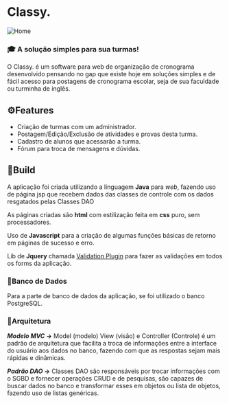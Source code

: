 
# Classy.

![Home](https://ouvidoria.jaboatao.pe.gov.br/storage/2020/01/placeholder.png)
### 🎓 A solução simples para sua turmas!
O Classy.  é um software para web de organização de cronograma desenvolvido pensando no gap que existe hoje em soluções simples e de fácil acesso para postagens de cronograma escolar, seja de sua faculdade ou turminha de inglês.

## ⚙️Features

 - Criação de turmas com um administrador.
 - Postagem/Edição/Exclusão de atividades e provas desta turma.
 - Cadastro de alunos que acessarão a turma.
 - Fórum para troca de mensagens e dúvidas.

## 🔨Build


A aplicação foi criada utilizando a linguagem **Java** para *web*, fazendo uso de página jsp que recebem dados das classes de controle com os dados resgatados pelas Classes DAO

As páginas criadas são **html** com estilização feita em **css** puro, sem processadores.

Uso de **Javascript** para a criação de algumas funções básicas de retorno em páginas de sucesso e erro.

Lib de **Jquery** chamada [Validation Plugin](https://jqueryvalidation.org) para fazer as validações em todos os forms da aplicação.



### 📖Banco de Dados
Para a parte de banco de dados da aplicação, se foi utilizado o banco PostgreSQL.

### 📐Arquitetura
***Modelo MVC* ->** Model (modelo) View (visão) e Controller (Controle) é um padrão de arquitetura que facilita a troca de informações entre a interface do usuário aos dados no banco, fazendo com que as respostas sejam mais rápidas e dinâmicas.

***Padrão DAO* ->** Classes DAO são responsáveis por trocar informações com o SGBD e fornecer operações CRUD e de pesquisas, são capazes de buscar dados no banco e transformar esses em objetos ou lista de objetos, fazendo uso de listas genéricas.










